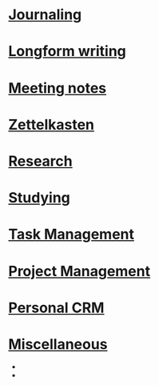 # [Journaling](Journaling.md)
# [Longform writing](Longform%20writing.md)
# [Meeting notes](Meeting%20notes.md)
# [Zettelkasten](Zettelkasten.md)
# [Research](Research.md)
# [Studying](Studying.md)
# [Task Management](Task%20Management.md)
# [Project Management](Project%20Management.md)
# [Personal CRM](Personal%20CRM.md)
# [Miscellaneous](Miscellaneous.md) 
- 
- 